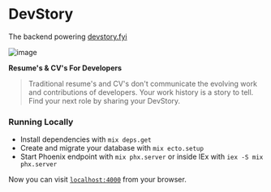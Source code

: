 # DevStory

The backend powering [devstory.fyi](https://devstory.fyi)

![image](https://github.com/jonlunsford/story/assets/1007571/7224c182-ea9f-4edc-813c-d7524286f8ce)

**Resume's & CV's For Developers**

> Traditional resume's and CV's don't communicate the evolving work and contributions of developers. Your work history is a story to tell. Find your next role by sharing your DevStory.

### Running Locally

- Install dependencies with `mix deps.get`
- Create and migrate your database with `mix ecto.setup`
- Start Phoenix endpoint with `mix phx.server` or inside IEx with `iex -S mix phx.server`

Now you can visit [`localhost:4000`](http://localhost:4000) from your browser.
